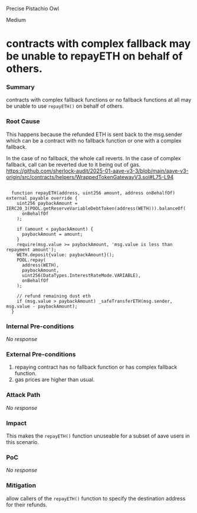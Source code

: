 Precise Pistachio Owl

Medium

# contracts with complex fallback may be unable to repayETH on behalf of others.

### Summary

contracts with complex fallback functions or no fallback functions at all may be unable to use `repayETH()` on behalf of others. 

### Root Cause

This happens because the refunded ETH is sent back to the msg.sender which can be a contract with no fallback function or one with a complex fallback.
 
In the case of no fallback, the whole call reverts. 
In the  case of complex fallback, call can be reverted due to it being out of gas.  
https://github.com/sherlock-audit/2025-01-aave-v3-3/blob/main/aave-v3-origin/src/contracts/helpers/WrappedTokenGatewayV3.sol#L75-L94
```solidity

  function repayETH(address, uint256 amount, address onBehalfOf) external payable override {
    uint256 paybackAmount = IERC20_3(POOL.getReserveVariableDebtToken(address(WETH))).balanceOf(
      onBehalfOf
    );

    if (amount < paybackAmount) {
      paybackAmount = amount;
    }
    require(msg.value >= paybackAmount, 'msg.value is less than repayment amount');
    WETH.deposit{value: paybackAmount}();
    POOL.repay(
      address(WETH),
      paybackAmount,
      uint256(DataTypes.InterestRateMode.VARIABLE),
      onBehalfOf
    );

    // refund remaining dust eth
    if (msg.value > paybackAmount) _safeTransferETH(msg.sender, msg.value - paybackAmount);
  }
```

### Internal Pre-conditions

_No response_

### External Pre-conditions

1. repaying contract has no fallback function or has complex fallback function. 
2. gas prices are higher than usual. 

### Attack Path

_No response_

### Impact

This makes the `repayETH()`  function unuseable for a subset of aave users in this scenario. 

### PoC

_No response_

### Mitigation

allow callers of the `repayETH()` function to specify the destination address for their refunds. 